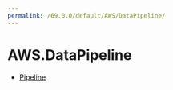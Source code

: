 ```yaml
---
permalink: /69.0.0/default/AWS/DataPipeline/
---
```


# AWS.DataPipeline



* [Pipeline](Pipeline.md)